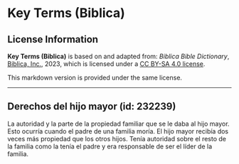 # Key Terms (Biblica)

## License Information

**Key Terms (Biblica)** is based on and adapted from: _Biblica Bible Dictionary_, [Biblica, Inc.](https://www.biblica.com/), 2023, which is licensed under a [CC BY-SA 4.0 license](https://creativecommons.org/licenses/by-sa/4.0/legalcode.en).

This markdown version is provided under the same license.



--------------------------------

## Derechos del hijo mayor (id: 232239)

La autoridad y la parte de la propiedad familiar que se le daba al hijo mayor. Esto ocurría cuando el padre de una familia moría. El hijo mayor recibía dos veces más propiedad que los otros hijos. Tenía autoridad sobre el resto de la familia como la tenía el padre y era responsable de ser el líder de la familia.


